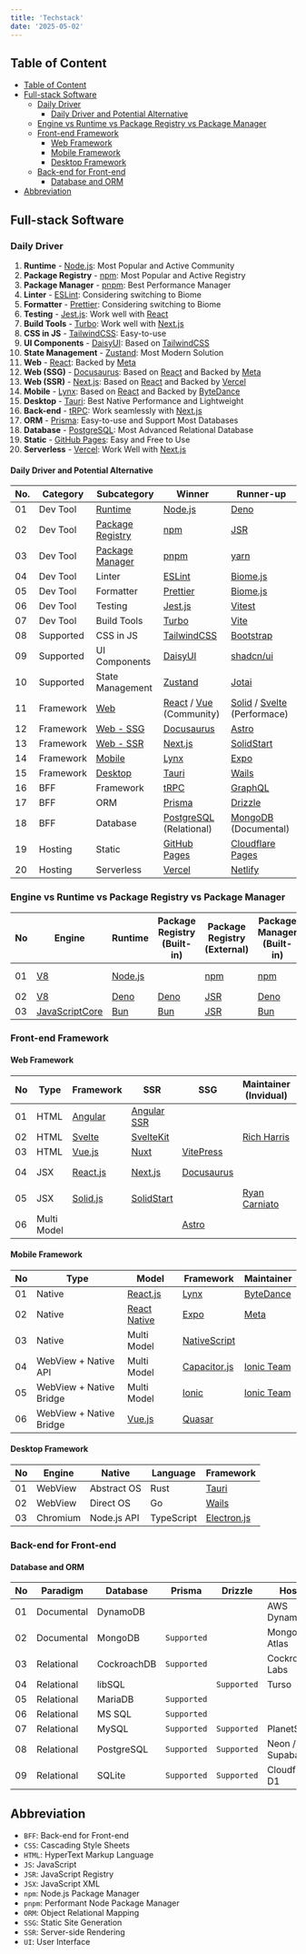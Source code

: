 ```yaml
---
title: 'Techstack'
date: '2025-05-02'
---
```


## Table of Content

- [Table of Content](#table-of-content)
- [Full-stack Software](#full-stack-software)
  - [Daily Driver](#daily-driver)
    - [Daily Driver and Potential Alternative](#daily-driver-and-potential-alternative)
  - [Engine vs Runtime vs Package Registry vs Package Manager](#engine-vs-runtime-vs-package-registry-vs-package-manager)
  - [Front-end Framework](#front-end-framework)
    - [Web Framework](#web-framework)
    - [Mobile Framework](#mobile-framework)
    - [Desktop Framework](#desktop-framework)
  - [Back-end for Front-end](#back-end-for-front-end)
    - [Database and ORM](#database-and-orm)
- [Abbreviation](#abbreviation)

## Full-stack Software

### Daily Driver

1. **Runtime** - [Node.js][node.js]: Most Popular and Active Community
2. **Package Registry** - [npm][npm]: Most Popular and Active Registry
3. **Package Manager** - [pnpm][pnpm]: Best Performance Manager
4. **Linter** - [ESLint][eslint]: Considering switching to Biome
5. **Formatter** - [Prettier][prettier]: Considering switching to Biome
6. **Testing** - [Jest.js][jest.js]: Work well with [React][react]
7. **Build Tools** - [Turbo][turbo]: Work well with [Next.js][next.js]
8. **CSS in JS** - [TailwindCSS][tailwindcss]: Easy-to-use
9. **UI Components** - [DaisyUI][daisyui]: Based on [TailwindCSS][tailwindcss]
10. **State Management** - [Zustand][zustand]: Most Modern Solution
11. **Web** - [React][react]: Backed by [Meta][meta]
12. **Web (SSG)** - [Docusaurus][docusaurus]: Based on [React][react] and Backed by [Meta][meta]
13. **Web (SSR)** - [Next.js][next.js]: Based on [React][react] and Backed by [Vercel][vercel]
14. **Mobile** - [Lynx][lynx]: Based on [React][react] and Backed by [ByteDance][bytedance]
15. **Desktop** - [Tauri][tauri]: Best Native Performance and Lightweight
16. **Back-end** - [tRPC][trpc]: Work seamlessly with [Next.js][next.js]
17. **ORM** - [Prisma][prisma]: Easy-to-use and Support Most Databases
18. **Database** - [PostgreSQL][postgresql]: Most Advanced Relational Database
19. **Static** - [GitHub Pages][gh-pages]: Easy and Free to Use
20. **Serverless** - [Vercel][vercel]: Work Well with [Next.js][next.js]

#### Daily Driver and Potential Alternative

| No. | Category  | Subcategory                                                                   | Winner                                  | Runner-up                                      |
| --- | --------- | ----------------------------------------------------------------------------- | --------------------------------------- | ---------------------------------------------- |
| 01  | Dev Tool  | [Runtime](#engine-vs-runtime-vs-package-registry-vs-package-manager)          | [Node.js][node.js]                      | [Deno][deno]                                   |
| 02  | Dev Tool  | [Package Registry](#engine-vs-runtime-vs-package-registry-vs-package-manager) | [npm][npm]                              | [JSR][jsr]                                     |
| 03  | Dev Tool  | [Package Manager](#engine-vs-runtime-vs-package-registry-vs-package-manager)  | [pnpm][pnpm]                            | [yarn][yarn]                                   |
| 04  | Dev Tool  | Linter                                                                        | [ESLint][eslint]                        | [Biome.js][biome.js]                           |
| 05  | Dev Tool  | Formatter                                                                     | [Prettier][prettier]                    | [Biome.js][biome.js]                           |
| 06  | Dev Tool  | Testing                                                                       | [Jest.js][jest.js]                      | [Vitest][vitest]                               |
| 07  | Dev Tool  | Build Tools                                                                   | [Turbo][turbo]                          | [Vite][vite]                                   |
| 08  | Supported | CSS in JS                                                                     | [TailwindCSS][tailwindcss]              | [Bootstrap][bootstrap]                         |
| 09  | Supported | UI Components                                                                 | [DaisyUI][daisyui]                      | [shadcn/ui][shadcn]                            |
| 10  | Supported | State Management                                                              | [Zustand][zustand]                      | [Jotai][jotai]                                 |
| 11  | Framework | [Web](#web-framework)                                                         | [React][react] / [Vue][vue] (Community) | [Solid][solid] / [Svelte][svelte] (Performace) |
| 12  | Framework | [Web - SSG](#web-framework)                                                   | [Docusaurus][docusaurus]                | [Astro][astro]                                 |
| 13  | Framework | [Web - SSR](#web-framework)                                                   | [Next.js][next.js]                      | [SolidStart][solid-start]                      |
| 14  | Framework | [Mobile](#mobile-framework)                                                   | [Lynx][lynx]                            | [Expo][expo]                                   |
| 15  | Framework | [Desktop](#desktop-framework)                                                 | [Tauri][tauri]                          | [Wails][wails]                                 |
| 16  | BFF       | Framework                                                                     | [tRPC][trpc]                            | [GraphQL][graphql]                             |
| 17  | BFF       | ORM                                                                           | [Prisma][prisma]                        | [Drizzle][drizzle]                             |
| 18  | BFF       | Database                                                                      | [PostgreSQL][postgresql] (Relational)   | [MongoDB][mongodb] (Documental)                |
| 19  | Hosting   | Static                                                                        | [GitHub Pages][gh-pages]                | [Cloudflare Pages][cloudflare-pages]           |
| 20  | Hosting   | Serverless                                                                    | [Vercel][vercel]                        | [Netlify][netlify]                             |

### Engine vs Runtime vs Package Registry vs Package Manager

| No  | Engine                           | Runtime            | Package Registry (Built-in) | Package Registry (External) | Package Manager (Built-in) | Package Manager (External)  |
| --- | -------------------------------- | ------------------ | --------------------------- | --------------------------- | -------------------------- | --------------------------- |
| 01  | [V8][v8]                         | [Node.js][node.js] |                             | [npm][npm]                  | [npm][npm]                 | [pnpm][pnpm] / [yarn][yarn] |
| 02  | [V8][v8]                         | [Deno][deno]       | [Deno][deno]                | [JSR][jsr]                  | [Deno][deno]               |                             |
| 03  | [JavaScriptCore][javascriptcore] | [Bun][bun]         | [Bun][bun]                  | [JSR][jsr]                  | [Bun][bun]                 |                             |

### Front-end Framework

#### Web Framework

| No  | Type        | Framework          | SSR                        | SSG                      | Maintainer (Invidual)          | Maintainer (Company)            |
| --- | ----------- | ------------------ | -------------------------- | ------------------------ | ------------------------------ | ------------------------------- |
| 01  | HTML        | [Angular][angular] | [Angular SSR][angular-ssr] |                          |                                | [Google][google]                |
| 02  | HTML        | [Svelte][svelte]   | [SvelteKit][svelte-kit]    |                          | [Rich Harris][rich-harris]     | [Vercel][vercel]                |
| 03  | HTML        | [Vue.js][vue]      | [Nuxt][nuxt]               | [VitePress][vite-press]  |                                |                                 |
| 04  | JSX         | [React.js][react]  | [Next.js][next.js]         | [Docusaurus][docusaurus] |                                | [Meta][meta] & [Vercel][vercel] |
| 05  | JSX         | [Solid.js][solid]  | [SolidStart][solid-start]  |                          | [Ryan Carniato][ryan-carniato] | [Netlify][netlify]              |
| 06  | Multi Model |                    |                            | [Astro][astro]           |                                |                                 |

#### Mobile Framework

| No  | Type                    | Model                        | Framework                     | Maintainer               |
| --- | ----------------------- | ---------------------------- | ----------------------------- | ------------------------ |
| 01  | Native                  | [React.js][react]            | [Lynx][lynx]                  | [ByteDance][bytedance]   |
| 02  | Native                  | [React Native][react-native] | [Expo][expo]                  | [Meta][meta]             |
| 03  | Native                  | Multi Model                  | [NativeScript][native-script] |                          |
| 04  | WebView + Native API    | Multi Model                  | [Capacitor.js][capacitor.js]  | [Ionic Team][ionic-team] |
| 05  | WebView + Native Bridge | Multi Model                  | [Ionic][ionic]                | [Ionic Team][ionic-team] |
| 06  | WebView + Native Bridge | [Vue.js][vue]                | [Quasar][quasar]              |                          |

#### Desktop Framework

| No  | Engine   | Native      | Language   | Framework                  |
| --- | -------- | ----------- | ---------- | -------------------------- |
| 01  | WebView  | Abstract OS | Rust       | [Tauri][tauri]             |
| 02  | WebView  | Direct OS   | Go         | [Wails][wails]             |
| 03  | Chromium | Node.js API | TypeScript | [Electron.js][electron.js] |

### Back-end for Front-end

#### Database and ORM

| No  | Paradigm   | Database    | Prisma      | Drizzle     | Hosting          |
| --- | ---------- | ----------- | ----------- | ----------- | ---------------- |
| 01  | Documental | DynamoDB    |             |             | AWS DynamoDB     |
| 02  | Documental | MongoDB     | `Supported` |             | MongoDB Atlas    |
| 03  | Relational | CockroachDB | `Supported` |             | CockroachDB Labs |
| 04  | Relational | libSQL      |             | `Supported` | Turso            |
| 05  | Relational | MariaDB     | `Supported` |             |                  |
| 06  | Relational | MS SQL      | `Supported` |             |                  |
| 07  | Relational | MySQL       | `Supported` | `Supported` | PlanetScale      |
| 08  | Relational | PostgreSQL  | `Supported` | `Supported` | Neon / Supabase  |
| 09  | Relational | SQLite      | `Supported` | `Supported` | Cloudflare D1    |

## Abbreviation

- `BFF`: Back-end for Front-end
- `CSS`: Cascading Style Sheets
- `HTML`: HyperText Markup Language
- `JS`: JavaScript
- `JSR`: JavaScript Registry
- `JSX`: JavaScript XML
- `npm`: Node.js Package Manager
- `pnpm`: Performant Node Package Manager
- `ORM`: Object Relational Mapping
- `SSG`: Static Site Generation
- `SSR`: Server-side Rendering
- `UI`: User Interface

[angular]: https://angular.dev/
[angular-ssr]: https://angular.dev/guide/ssr
[astro]: https://astro.build/
[biome.js]: https://biomejs.dev/
[bootstrap]: https://getbootstrap.com/
[bun]: https://bun.sh/
[bytedance]: https://www.bytedance.com/
[capacitor.js]: https://capacitorjs.com/
[cloudflare-pages]: https://pages.cloudflare.com/
[daisyui]: https://daisyui.com/
[deno]: https://deno.com/
[docusaurus]: https://docusaurus.io/
[drizzle]: https://orm.drizzle.team/
[electron.js]: https://www.electronjs.org/
[eslint]: https://eslint.org/
[expo]: https://expo.dev/
[gh-pages]: https://pages.github.com/
[google]: https://developers.google.com/
[graphql]: https://graphql.org/
[ionic]: https://ionicframework.com/
[ionic-team]: https://github.com/ionic-team
[javascriptcore]: https://developer.apple.com/documentation/javascriptcore
[jest.js]: https://jestjs.io/
[jotai]: https://jotai.org/
[jsr]: https://jsr.io/
[lynx]: https://lynxjs.org/
[meta]: https://developers.facebook.com/
[mongodb]: https://www.mongodb.com/
[native-script]: https://nativescript.org/
[netlify]: https://www.netlify.com/
[next.js]: https://nextjs.org/
[node.js]: https://nodejs.org/
[npm]: https://www.npmjs.com/
[nuxt]: https://nuxt.com/
[pnpm]: https://pnpm.io/
[postgresql]: https://www.postgresql.org/
[prettier]: https://prettier.io/
[prisma]: https://www.prisma.io/
[quasar]: https://quasar.dev/
[react]: https://react.dev/
[react-native]: https://reactnative.dev/
[rich-harris]: https://github.com/Rich-Harris
[ryan-carniato]: https://github.com/ryansolid
[shadcn]: https://ui.shadcn.com/
[solid]: https://www.solidjs.com/
[solid-start]: https://start.solidjs.com/
[svelte]: https://svelte.dev/
[svelte-kit]: https://svelte.dev/docs/kit/introduction
[tailwindcss]: https://tailwindcss.com/
[tauri]: https://v2.tauri.app/
[trpc]: https://trpc.io/
[turbo]: https://turbo.build
[v8]: https://v8.dev/
[vercel]: https://vercel.com
[vite]: https://vite.dev/
[vitest]: https://vitest.dev/
[vite-press]: https://vitepress.dev/
[vue]: https://vuejs.org/
[wails]: https://wails.io/
[yarn]: https://yarnpkg.com/
[zustand]: https://zustand-demo.pmnd.rs/
